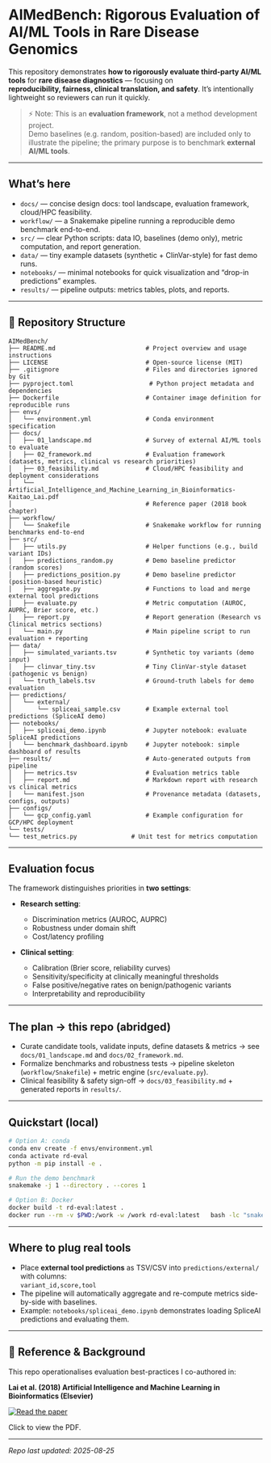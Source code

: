 # AIMedBench: Rigorous Evaluation of AI/ML Tools in Rare Disease Genomics

This repository demonstrates **how to rigorously evaluate third-party AI/ML tools** for **rare disease diagnostics** — focusing on  
**reproducibility, fairness, clinical translation, and safety**. It’s intentionally lightweight so reviewers can run it quickly.

> ⚡ Note: This is an **evaluation framework**, not a method development project.  
> Demo baselines (e.g. random, position-based) are included only to illustrate the pipeline; the primary purpose is to benchmark **external AI/ML tools**.

---

## What’s here
- `docs/` — concise design docs: tool landscape, evaluation framework, cloud/HPC feasibility.
- `workflow/` — a Snakemake pipeline running a reproducible demo benchmark end-to-end.
- `src/` — clear Python scripts: data IO, baselines (demo only), metric computation, and report generation.
- `data/` — tiny example datasets (synthetic + ClinVar-style) for fast demo runs.
- `notebooks/` — minimal notebooks for quick visualization and “drop-in predictions” examples.
- `results/` — pipeline outputs: metrics tables, plots, and reports.

---

## 📂 Repository Structure

```
AIMedBench/
├── README.md                         # Project overview and usage instructions
├── LICENSE                           # Open-source license (MIT)
├── .gitignore                        # Files and directories ignored by Git
├── pyproject.toml                     # Python project metadata and dependencies
├── Dockerfile                        # Container image definition for reproducible runs
├── envs/
│   └── environment.yml               # Conda environment specification
├── docs/
│   ├── 01_landscape.md               # Survey of external AI/ML tools to evaluate
│   ├── 02_framework.md               # Evaluation framework (datasets, metrics, clinical vs research priorities)
│   ├── 03_feasibility.md             # Cloud/HPC feasibility and deployment considerations
│   └── Artificial_Intelligence_and_Machine_Learning_in_Bioinformatics-Kaitao_Lai.pdf
│                                     # Reference paper (2018 book chapter)
├── workflow/
│   └── Snakefile                     # Snakemake workflow for running benchmarks end-to-end
├── src/
│   ├── utils.py                      # Helper functions (e.g., build variant IDs)
│   ├── predictions_random.py         # Demo baseline predictor (random scores)
│   ├── predictions_position.py       # Demo baseline predictor (position-based heuristic)
│   ├── aggregate.py                  # Functions to load and merge external tool predictions
│   ├── evaluate.py                   # Metric computation (AUROC, AUPRC, Brier score, etc.)
│   ├── report.py                     # Report generation (Research vs Clinical metrics sections)
│   └── main.py                       # Main pipeline script to run evaluation + reporting
├── data/
│   ├── simulated_variants.tsv        # Synthetic toy variants (demo input)
│   ├── clinvar_tiny.tsv              # Tiny ClinVar-style dataset (pathogenic vs benign)
│   └── truth_labels.tsv              # Ground-truth labels for demo evaluation
├── predictions/
│   └── external/
│       └── spliceai_sample.csv       # Example external tool predictions (SpliceAI demo)
├── notebooks/
│   ├── spliceai_demo.ipynb           # Jupyter notebook: evaluate SpliceAI predictions
│   └── benchmark_dashboard.ipynb     # Jupyter notebook: simple dashboard of results
├── results/                          # Auto-generated outputs from pipeline
│   ├── metrics.tsv                   # Evaluation metrics table
│   ├── report.md                     # Markdown report with research vs clinical metrics
│   └── manifest.json                 # Provenance metadata (datasets, configs, outputs)
├── configs/
│   └── gcp_config.yaml               # Example configuration for GCP/HPC deployment
└── tests/
└── test_metrics.py               # Unit test for metrics computation
```

---

## Evaluation focus
The framework distinguishes priorities in **two settings**:  

- **Research setting**:  
  - Discrimination metrics (AUROC, AUPRC)  
  - Robustness under domain shift  
  - Cost/latency profiling  

- **Clinical setting**:  
  - Calibration (Brier score, reliability curves)  
  - Sensitivity/specificity at clinically meaningful thresholds  
  - False positive/negative rates on benign/pathogenic variants  
  - Interpretability and reproducibility  

---

## The plan → this repo (abridged)
- Curate candidate tools, validate inputs, define datasets & metrics → see `docs/01_landscape.md` and `docs/02_framework.md`.
- Formalize benchmarks and robustness tests → pipeline skeleton (`workflow/Snakefile`) + metric engine (`src/evaluate.py`).
- Clinical feasibility & safety sign-off → `docs/03_feasibility.md` + generated reports in `results/`.

---

## Quickstart (local)
```bash
# Option A: conda
conda env create -f envs/environment.yml
conda activate rd-eval
python -m pip install -e .

# Run the demo benchmark
snakemake -j 1 --directory . --cores 1

# Option B: Docker
docker build -t rd-eval:latest .
docker run --rm -v $PWD:/work -w /work rd-eval:latest   bash -lc "snakemake -j 1 --directory . --cores 1"
```

---

## Where to plug real tools
- Place **external tool predictions** as TSV/CSV into `predictions/external/` with columns:  
  `variant_id,score,tool`  
- The pipeline will automatically aggregate and re-compute metrics side-by-side with baselines.  
- Example: `notebooks/spliceai_demo.ipynb` demonstrates loading SpliceAI predictions and evaluating them.

---

## 📖 Reference & Background
This repo operationalises evaluation best-practices I co-authored in:  

**Lai et al. (2018) Artificial Intelligence and Machine Learning in Bioinformatics (Elsevier)**  

[![Read the paper](https://img.shields.io/badge/Paper-PDF-blue)](docs/Artificial_Intelligence_and_Machine_Learning_in_Bioinformatics-Kaitao_Lai.pdf)

Click to view the PDF.

---

_Repo last updated: 2025-08-25_
